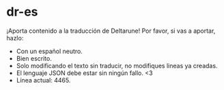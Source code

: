 # dr-es
¡Aporta contenido a la traducción de Deltarune! Por favor, si vas a aportar, hazlo: 
* Con un español neutro.
* Bien escrito.
* Solo modificando el texto sin traducir, no modifiques lineas ya creadas.
* El lenguaje JSON debe estar sin ningún fallo. <3
* Línea actual: 4465.
